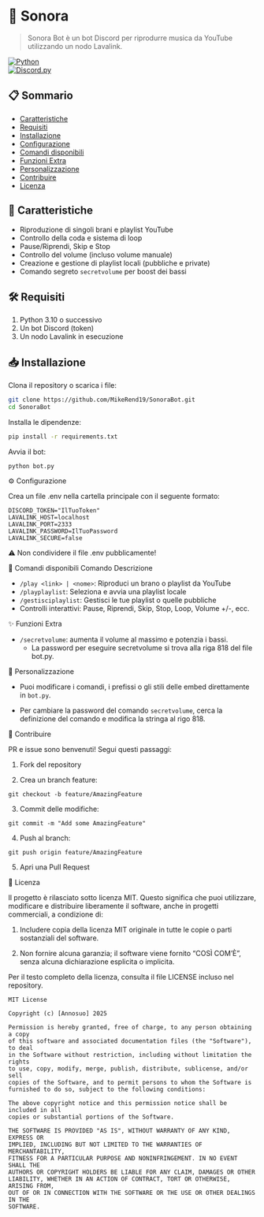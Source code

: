# 🤖 Sonora

> Sonora Bot è un bot Discord per riprodurre musica da YouTube utilizzando un nodo Lavalink.

[![Python](https://img.shields.io/badge/python-3.10%2B-blue)](https://www.python.org/)  
[![Discord.py](https://img.shields.io/badge/discord.py-%7E2.0-green)](https://github.com/Rapptz/discord.py)

## 📋 Sommario

- [Caratteristiche](#caratteristiche)
- [Requisiti](#requisiti)
- [Installazione](#installazione)
- [Configurazione](#configurazione)
- [Comandi disponibili](#comandi-disponibili)
- [Funzioni Extra](#funzioni-extra)
- [Personalizzazione](#personalizzazione)
- [Contribuire](#contribuire)
- [Licenza](#licenza)

## 🚀 Caratteristiche

- Riproduzione di singoli brani e playlist YouTube  
- Controllo della coda e sistema di loop  
- Pause/Riprendi, Skip e Stop  
- Controllo del volume (incluso volume manuale)  
- Creazione e gestione di playlist locali (pubbliche e private)  
- Comando segreto `secretvolume` per boost dei bassi  

## 🛠️ Requisiti

1. Python 3.10 o successivo  
2. Un bot Discord (token)  
3. Un nodo Lavalink in esecuzione  

## 📥 Installazione

Clona il repository o scarica i file:

```bash
git clone https://github.com/MikeRend19/SonoraBot.git
cd SonoraBot
```

Installa le dipendenze:

```bash
pip install -r requirements.txt
```

Avvia il bot:

```
python bot.py
```

⚙️ Configurazione

Crea un file .env nella cartella principale con il seguente formato:

```
DISCORD_TOKEN="IlTuoToken"
LAVALINK_HOST=localhost
LAVALINK_PORT=2333
LAVALINK_PASSWORD=IlTuoPassword
LAVALINK_SECURE=false
```

⚠️ Non condividere il file .env pubblicamente!

🎹 Comandi disponibili
Comando	Descrizione
- `/play <link> | <nome>`:	Riproduci un brano o playlist da YouTube
- `/playplaylist`:	Seleziona e avvia una playlist locale
- `/gestisciplaylist`:	Gestisci le tue playlist o quelle pubbliche
- Controlli interattivi:	Pause, Riprendi, Skip, Stop, Loop, Volume +/-, ecc.

✨ Funzioni Extra

   - `/secretvolume`: aumenta il volume al massimo e potenzia i bassi.
      -  La password per eseguire secretvolume si trova alla riga 818 del file bot.py.

🔧 Personalizzazione

  - Puoi modificare i comandi, i prefissi o gli stili delle embed direttamente in `bot.py`.

  -  Per cambiare la password del comando `secretvolume`, cerca la definizione del comando e modifica la stringa al rigo 818.

🤝 Contribuire

PR e issue sono benvenuti! Segui questi passaggi:

 1. Fork del repository

 2. Crea un branch feature:

```git checkout -b feature/AmazingFeature```

 3. Commit delle modifiche:

```git commit -m "Add some AmazingFeature"```

 4. Push al branch:

```git push origin feature/AmazingFeature```

 5. Apri una Pull Request

📄 Licenza

Il progetto è rilasciato sotto licenza MIT. Questo significa che puoi utilizzare, modificare e distribuire liberamente il software, anche in progetti commerciali, a condizione di:

  1. Includere copia della licenza MIT originale in tutte le copie o parti sostanziali del software.

  2. Non fornire alcuna garanzia; il software viene fornito “COSÌ COM’È”, senza alcuna dichiarazione esplicita o implicita.

Per il testo completo della licenza, consulta il file LICENSE incluso nel repository.

```
MIT License

Copyright (c) [Annosuo] 2025

Permission is hereby granted, free of charge, to any person obtaining a copy
of this software and associated documentation files (the "Software"), to deal
in the Software without restriction, including without limitation the rights
to use, copy, modify, merge, publish, distribute, sublicense, and/or sell
copies of the Software, and to permit persons to whom the Software is
furnished to do so, subject to the following conditions:

The above copyright notice and this permission notice shall be included in all
copies or substantial portions of the Software.

THE SOFTWARE IS PROVIDED "AS IS", WITHOUT WARRANTY OF ANY KIND, EXPRESS OR
IMPLIED, INCLUDING BUT NOT LIMITED TO THE WARRANTIES OF MERCHANTABILITY,
FITNESS FOR A PARTICULAR PURPOSE AND NONINFRINGEMENT. IN NO EVENT SHALL THE
AUTHORS OR COPYRIGHT HOLDERS BE LIABLE FOR ANY CLAIM, DAMAGES OR OTHER
LIABILITY, WHETHER IN AN ACTION OF CONTRACT, TORT OR OTHERWISE, ARISING FROM,
OUT OF OR IN CONNECTION WITH THE SOFTWARE OR THE USE OR OTHER DEALINGS IN THE
SOFTWARE.
```
